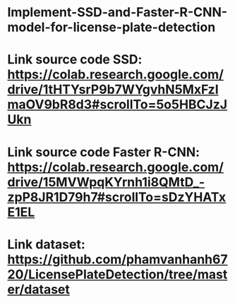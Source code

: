 # Implement-SSD-and-Faster-R-CNN-model-for-license-plate-detection

# Link source code SSD: https://colab.research.google.com/drive/1tHTYsrP9b7WYgvhN5MxFzImaOV9bR8d3#scrollTo=5o5HBCJzJUkn

# Link source code Faster R-CNN: https://colab.research.google.com/drive/15MVWpqKYrnh1i8QMtD_-zpP8JR1D79h7#scrollTo=sDzYHATxE1EL

# Link dataset: https://github.com/phamvanhanh6720/LicensePlateDetection/tree/master/dataset
